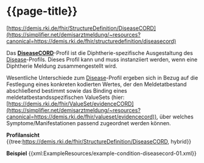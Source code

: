 # {{page-title}}
[https://demis.rki.de/fhir/StructureDefinition/DiseaseCORD](https://simplifier.net/demisarztmeldung/~resources?canonical=https://demis.rki.de/fhir/structuredefinition/diseasecord)

Das **[DiseaseCORD]((https://simplifier.net/demisarztmeldung/~resources?canonical=https://demis.rki.de/fhir/structuredefinition/diseasecord))**-Profil ist die Diphtherie-spezifische Ausgestaltung des [Disease](https://simplifier.net/demisarztmeldung/~resources?canonical=https://demis.rki.de/fhir/structuredefinition/disease)-Profils. Dieses Profil kann und muss instanziiert werden, wenn eine Diphtherie Meldung zusammengestellt wird.

Wesentliche Unterschiede zum [Disease](https://simplifier.net/demisarztmeldung/~resources?canonical=https://demis.rki.de/fhir/structuredefinition/disease)-Profil ergeben sich in Bezug auf die Festlegung eines konkreten kodierten Wertes, der den Meldetatbestand abschließend bestimmt sowie das Binding eines meldetatbestandsspezifischen ValueSets (hier: [https://demis.rki.de/fhir/ValueSet/evidenceCORD](https://simplifier.net/demisarztmeldung/~resources?canonical=https://demis.rki.de/fhir/valueset/evidencecord)), über welches Symptome/Manifestationen passend zugeordnet werden können.

**Profilansicht**
{{tree:https://demis.rki.de/fhir/StructureDefinition/DiseaseCORD, hybrid}}

**Beispiel**
{{xml:ExampleResources/example-condition-diseasecord-01.xml}}
